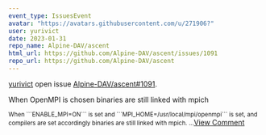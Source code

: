 ```yaml
---
event_type: IssuesEvent
avatar: "https://avatars.githubusercontent.com/u/271906?"
user: yurivict
date: 2023-01-31
repo_name: Alpine-DAV/ascent
html_url: https://github.com/Alpine-DAV/ascent/issues/1091
repo_url: https://github.com/Alpine-DAV/ascent
---
```


<a href='https://github.com/yurivict' target='_blank'>yurivict</a> open issue <a href='https://github.com/Alpine-DAV/ascent/issues/1091' target='_blank'>Alpine-DAV/ascent#1091</a>.

<p>When OpenMPI is chosen binaries are still linked with mpich</p><small>When ```ENABLE_MPI=ON``` is set and ```MPI_HOME=/usr/local/mpi/openmpi``` is set, and compilers are set accordingly binaries are still linked with mpich....</small><a href='https://github.com/Alpine-DAV/ascent/issues/1091' target='_blank'>View Comment</a>